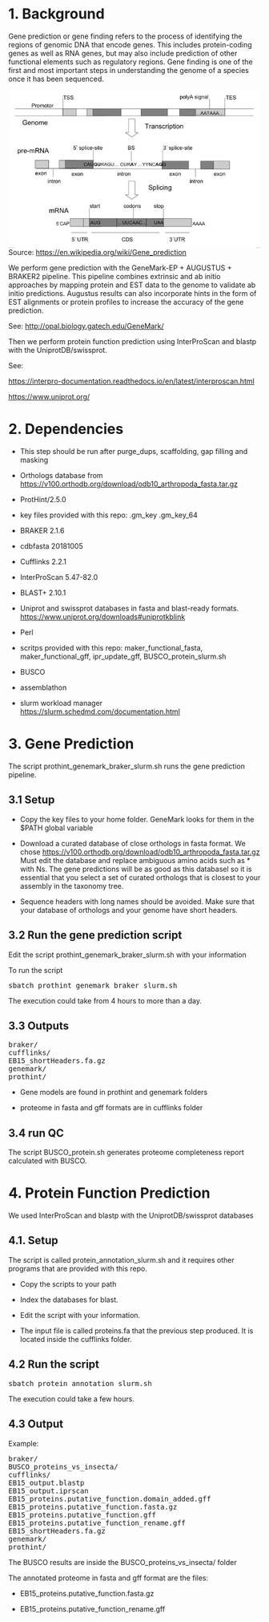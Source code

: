# 1. Background

Gene prediction or gene finding refers to the process of identifying the regions of genomic DNA that encode genes. This includes protein-coding genes as well as RNA genes, but may also include prediction of other functional elements such as regulatory regions. Gene finding is one of the first and most important steps in understanding the genome of a species once it has been sequenced. 

<p>
<img align="left" src="../../docs/gene_prediction_explained.jpg" />

</br></br></br>
</p>




Source: https://en.wikipedia.org/wiki/Gene_prediction


We perform gene prediction with the  GeneMark-EP + AUGUSTUS + BRAKER2 pipeline. This pipeline combines extrinsic and ab initio approaches by mapping protein and EST data to the genome to validate ab initio predictions. Augustus results can also incorporate hints in the form of EST alignments or protein profiles to increase the accuracy of the gene prediction. 

See: http://opal.biology.gatech.edu/GeneMark/

Then we perform protein function prediction using InterProScan and blastp with the UniprotDB/swissprot.

See: 

https://interpro-documentation.readthedocs.io/en/latest/interproscan.html

https://www.uniprot.org/


# 2. Dependencies

- This step should be run after purge_dups, scaffolding, gap filling and masking

- Orthologs database from https://v100.orthodb.org/download/odb10_arthropoda_fasta.tar.gz

- ProtHint/2.5.0 

- key files provided with this repo: .gm_key .gm_key_64

- BRAKER 2.1.6

- cdbfasta 20181005

- Cufflinks 2.2.1

- InterProScan 5.47-82.0

- BLAST+ 2.10.1

- Uniprot and swissprot databases in fasta and blast-ready formats. https://www.uniprot.org/downloads#uniprotkblink

- Perl

- scritps provided with this repo: maker_functional_fasta, maker_functional_gff, ipr_update_gff, BUSCO_protein_slurm.sh 

- BUSCO

- assemblathon

- slurm workload manager https://slurm.schedmd.com/documentation.html


# 3. Gene Prediction

The script prothint_genemark_braker_slurm.sh runs the gene prediction pipeline.

## 3.1 Setup

- Copy the key files to your home folder. GeneMark looks for them in the $PATH global variable

- Download a curated database of close orthologs in fasta format. 
We chose https://v100.orthodb.org/download/odb10_arthropoda_fasta.tar.gz
Must edit the database and replace ambiguous amino acids such as * with Ns.
The gene predictions will be as good as this databasel so it is essential 
that you select a set of curated orthologs that is closest to your assembly in the taxonomy tree.

- Sequence headers with long names should be avoided. 
Make sure that your database of orthologs and your genome have short headers.

## 3.2 Run the gene prediction script

Edit the script prothint_genemark_braker_slurm.sh with your information

To run the script

<pre>
sbatch prothint_genemark_braker_slurm.sh
</pre>

The execution could take from 4 hours to more than a day.

## 3.3 Outputs

<pre>
braker/
cufflinks/
EB15_shortHeaders.fa.gz
genemark/
prothint/
</pre>


- Gene models are found in prothint and genemark folders

- proteome in fasta and gff formats are in cufflinks folder


## 3.4 run QC 

The script BUSCO_protein.sh generates proteome completeness report calculated with BUSCO.

# 4. Protein Function Prediction

We used InterProScan and blastp with the UniprotDB/swissprot databases

## 4.1. Setup

The script is called protein_annotation_slurm.sh and it requires other programs that are provided with this repo.

- Copy the scripts to your path

- Index the databases for blast.

- Edit the script with your information.

- The input file is called proteins.fa that the previous step produced. It is located inside the cufflinks folder.

## 4.2 Run the script


<pre>
sbatch protein_annotation_slurm.sh
</pre>

The execution could take a few hours.

## 4.3 Output

Example:


<pre>
braker/
BUSCO_proteins_vs_insecta/
cufflinks/
EB15_output.blastp
EB15_output.iprscan
EB15_proteins.putative_function.domain_added.gff
EB15_proteins.putative_function.fasta.gz
EB15_proteins.putative_function.gff
EB15_proteins.putative_function_rename.gff
EB15_shortHeaders.fa.gz
genemark/
prothint/
</pre>


The BUSCO results are inside the  BUSCO_proteins_vs_insecta/ folder

The annotated proteome in fasta and gff format are the files: 

- EB15_proteins.putative_function.fasta.gz

- EB15_proteins.putative_function_rename.gff






